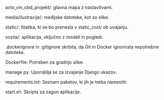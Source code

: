 



avto_vin_obd_projekt/: glavna mapa z nastavitvami.

media/ilustracije/: medijske datoteke, kot so slike.

static/: Statika, ki se bo prenesla v static_root/ ob uvajanju.

vozila/: aplikacija, vključno z modeli in pogledi.

.dockerignore in .gitignore skrbita, da Git in Docker ignorirata nepotrebne datoteke.

Dockerfile: Potreben za gradnjo slike.

manage.py: Uporablja se za izvajanje Django ukazov.

requirements.txt: Seznam paketov, ki jih je treba namestiti.

start.sh: Skripta za zagon aplikacije.
